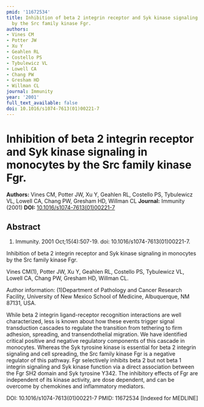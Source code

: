```yaml
---
pmid: '11672534'
title: Inhibition of beta 2 integrin receptor and Syk kinase signaling in monocytes
  by the Src family kinase Fgr.
authors:
- Vines CM
- Potter JW
- Xu Y
- Geahlen RL
- Costello PS
- Tybulewicz VL
- Lowell CA
- Chang PW
- Gresham HD
- Willman CL
journal: Immunity
year: '2001'
full_text_available: false
doi: 10.1016/s1074-7613(01)00221-7
---
```


# Inhibition of beta 2 integrin receptor and Syk kinase signaling in monocytes by the Src family kinase Fgr.
**Authors:** Vines CM, Potter JW, Xu Y, Geahlen RL, Costello PS, Tybulewicz VL, Lowell CA, Chang PW, Gresham HD, Willman CL
**Journal:** Immunity (2001)
**DOI:** [10.1016/s1074-7613(01)00221-7](https://doi.org/10.1016/s1074-7613(01)00221-7)

## Abstract

1. Immunity. 2001 Oct;15(4):507-19. doi: 10.1016/s1074-7613(01)00221-7.

Inhibition of beta 2 integrin receptor and Syk kinase signaling in monocytes by 
the Src family kinase Fgr.

Vines CM(1), Potter JW, Xu Y, Geahlen RL, Costello PS, Tybulewicz VL, Lowell CA, 
Chang PW, Gresham HD, Willman CL.

Author information:
(1)Department of Pathology and Cancer Research Facility, University of New 
Mexico School of Medicine, Albuquerque, NM 87131, USA.

While beta 2 integrin ligand-receptor recognition interactions are well 
characterized, less is known about how these events trigger signal transduction 
cascades to regulate the transition from tethering to firm adhesion, spreading, 
and transendothelial migration. We have identified critical positive and 
negative regulatory components of this cascade in monocytes. Whereas the Syk 
tyrosine kinase is essential for beta 2 integrin signaling and cell spreading, 
the Src family kinase Fgr is a negative regulator of this pathway. Fgr 
selectively inhibits beta 2 but not beta 1 integrin signaling and Syk kinase 
function via a direct association between the Fgr SH2 domain and Syk tyrosine 
Y342. The inhibitory effects of Fgr are independent of its kinase activity, are 
dose dependent, and can be overcome by chemokines and inflammatory mediators.

DOI: 10.1016/s1074-7613(01)00221-7
PMID: 11672534 [Indexed for MEDLINE]
